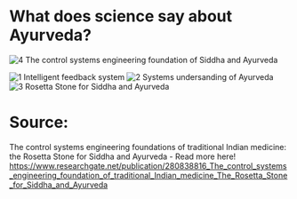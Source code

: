 
# What does science say about Ayurveda?

![4  The control systems engineering foundation of Siddha and Ayurveda](https://user-images.githubusercontent.com/45972925/174414984-a3baefe6-30ab-4ed2-a5b6-b7aa830319ea.jpg)

![1  Intelligent feedback system](https://user-images.githubusercontent.com/45972925/174414961-e9929730-fdf8-4566-b4fb-ea26da36d2d0.jpeg)
![2  Systems undersanding of Ayurveda](https://user-images.githubusercontent.com/45972925/174414981-4e8f1255-3a29-4595-a8e6-eb83d36cee18.jpeg)
![3  Rosetta Stone for Siddha and Ayurveda](https://user-images.githubusercontent.com/45972925/174414968-68cbf8cb-029a-4564-8f73-3413bb5ab7d5.jpeg)

# Source: 
The control systems engineering foundations of traditional Indian medicine: the Rosetta Stone for Siddha and Ayurveda - Read more here! https://www.researchgate.net/publication/280838816_The_control_systems_engineering_foundation_of_traditional_Indian_medicine_The_Rosetta_Stone_for_Siddha_and_Ayurveda
